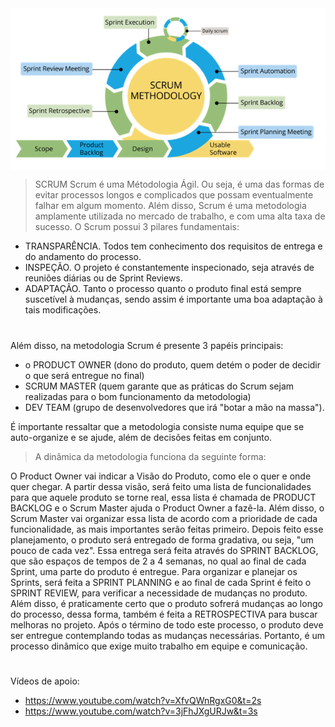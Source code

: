 
<img align="center"  src="https://github.com/DISPVAG/DISPVAG/blob/main/metodologia/scrum.png">

> SCRUM
Scrum é uma Métodologia Ágil. Ou seja, é uma das formas de evitar processos longos e complicados que possam eventualmente falhar em algum momento. Além disso, Scrum é uma metodologia amplamente utilizada no mercado de trabalho, e com uma alta taxa de sucesso.
O Scrum possui 3 pilares fundamentais:

- TRANSPARÊNCIA. Todos tem conhecimento dos requisitos de entrega e do andamento do processo.
- INSPEÇÃO. O projeto é constantemente inspecionado, seja através de reuniões diárias ou de Sprint Reviews.
- ADAPTAÇÃO. Tanto o processo quanto o produto final está sempre suscetível à mudanças, sendo assim é importante uma boa adaptação à tais modificações.
#

Além disso, na metodologia Scrum é presente 3 papéis principais: 
- o PRODUCT OWNER (dono do produto, quem detém o poder de decidir o que será entregue no final)
- SCRUM MASTER (quem garante que as práticas do Scrum sejam realizadas para o bom funcionamento da metodologia)
- DEV TEAM (grupo de desenvolvedores que irá "botar a mão na massa"). 

É importante ressaltar que a metodologia consiste numa equipe que se auto-organize e se ajude, além de decisões feitas em conjunto.
> A dinâmica da metodologia funciona da seguinte forma: 

O Product Owner vai indicar a Visão do Produto, como ele o quer e onde quer chegar. A partir dessa visão, será feito uma lista de funcionalidades para que aquele produto se torne real, essa lista é chamada de PRODUCT BACKLOG e o Scrum Master ajuda o Product Owner a fazê-la. Além disso, o Scrum Master vai organizar essa lista de acordo com a prioridade de cada funcionalidade, as mais importantes serão feitas primeiro. Depois feito esse planejamento, o produto será entregado de forma gradativa, ou seja, "um pouco de cada vez". Essa entrega será feita através do SPRINT BACKLOG, que são espaços de tempos de 2 a 4 semanas, no qual ao final de cada Sprint, uma parte do produto é entregue. Para organizar e planejar os Sprints, será feita a SPRINT PLANNING e ao final de cada Sprint é feito o SPRINT REVIEW, para verificar a necessidade de mudanças no produto. Além disso, é praticamente certo que o produto sofrerá mudanças ao longo do processo, dessa forma, também é feita a RETROSPECTIVA para buscar melhoras no projeto. Após o término de todo este processo, o produto deve ser entregue contemplando todas as mudanças necessárias. Portanto, é um processo dinâmico que exige muito trabalho em equipe e comunicação.
# 

Vídeos de apoio: 
- https://www.youtube.com/watch?v=XfvQWnRgxG0&t=2s
- https://www.youtube.com/watch?v=3jFhJXgURJw&t=3s
